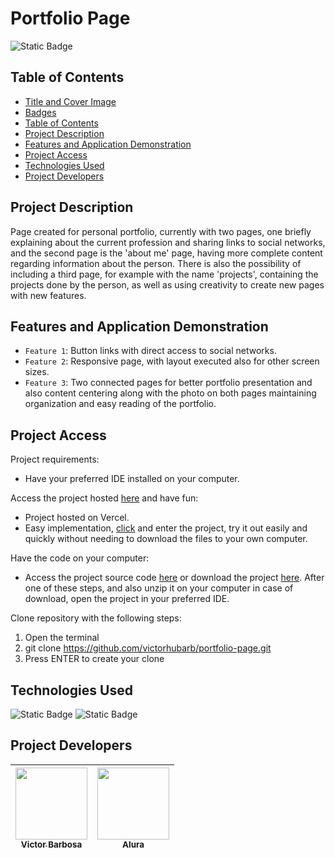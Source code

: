 # Portfolio Page
![Static Badge](https://img.shields.io/badge/status-completed-green?style=for-the-badge)

## Table of Contents 
* [Title and Cover Image](#title-and-cover-image)
* [Badges](#badges)
* [Table of Contents](#table-of-contents)
* [Project Description](#project-description)
* [Features and Application Demonstration](#features-and-application-demonstration)
* [Project Access](#project-access)
* [Technologies Used](#technologies-used)
* [Project Developers](#project-developers)

## Project Description
Page created for personal portfolio, currently with two pages, one briefly explaining about the current profession and sharing links to social networks, and the second page is the 'about me' page, having more complete content regarding information about the person.
There is also the possibility of including a third page, for example with the name 'projects', containing the projects done by the person, as well as using creativity to create new pages with new features.
 
## Features and Application Demonstration
- `Feature 1`: Button links with direct access to social networks.
- `Feature 2`: Responsive page, with layout executed also for other screen sizes.
- `Feature 3`: Two connected pages for better portfolio presentation and also content centering along with the photo on both pages maintaining organization and easy reading of the portfolio.

## Project Access
Project requirements:
 - Have your preferred IDE installed on your computer.

Access the project hosted [here](https://portfolio-page-five-alpha.vercel.app) and have fun:
 - Project hosted on Vercel.
 - Easy implementation, [click](https://portfolio-page-five-alpha.vercel.app) and enter the project, try it out easily and quickly without needing to download the files to your own computer.

Have the code on your computer:
 - Access the project source code [here](https://github.com/victorhubarb/portfolio-page) or download the project [here](https://github.com/victorhubarb/portfolio-page/archive/refs/heads/main.zip). After one of these steps, and also unzip it on your computer in case of download, open the project in your preferred IDE.

Clone repository with the following steps:
 1. Open the terminal
 2. git clone https://github.com/victorhubarb/portfolio-page.git
 3. Press ENTER to create your clone

## Technologies Used
![Static Badge](https://img.shields.io/badge/HTML5-E34F26?style=for-the-badge&logo=html5&logoColor=white)
![Static Badge](https://img.shields.io/badge/CSS3-1572B6?style=for-the-badge&logo=css3&logoColor=white)

## Project Developers
| [<img loading="lazy" src="https://avatars.githubusercontent.com/u/80085116?v=4" width=115><br><sub>Victor Barbosa</sub>](https://github.com/victorhubarb) | [<img loading="lazy" src="https://avatars.githubusercontent.com/u/4975968?s=200&v=4" width=115><br><sub>Alura</sub>](https://github.com/alura-cursos) |
| :---: | :--: |
